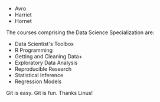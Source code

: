 * Avro
* Harriet
* Hornet

The courses comprising the Data Science Specialization are:

* Data Scientist's Toolbox
* R Programming
* Getting and Cleaning Data+
* Exploratory Data Analysis
* Reproducible Research
* Statistical Inference
* Regression Models

Git is easy. Git is fun. Thanks Linus!
